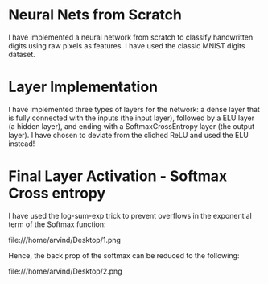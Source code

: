 # Neural Nets from Scratch

I have implemented a neural network from scratch to classify handwritten digits using raw pixels as features. I have used the classic MNIST digits dataset.

# Layer Implementation

I have implemented three types of layers for the network: a dense layer that is fully connected with the inputs (the input layer), followed by a ELU layer (a hidden layer), and ending with a SoftmaxCrossEntropy layer (the output layer). I have chosen to deviate from the cliched ReLU and used the ELU instead!

# Final Layer Activation - Softmax Cross entropy

I have used the log-sum-exp trick to prevent overflows in the exponential term of the Softmax function:

file:///home/arvind/Desktop/1.png

Hence, the back prop of the softmax can be reduced to the following:

file:///home/arvind/Desktop/2.png
